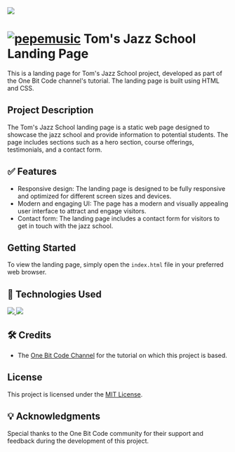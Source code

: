 <img src="https://landing-page-mockup-7udq.vercel.app/images/hero-img.svg">

# [![pepemusic](https://cdn3.emoji.gg/emojis/8229-pepemusic.gif)](https://emoji.gg/emoji/8229-pepemusic) Tom's Jazz School Landing Page

This is a landing page for Tom's Jazz School project, developed as part of the One Bit Code channel's tutorial. The landing page is built using HTML and CSS.

## Project Description

The Tom's Jazz School landing page is a static web page designed to showcase the jazz school and provide information to potential students. The page includes sections such as a hero section, course offerings, testimonials, and a contact form.

## ✅ Features

- Responsive design: The landing page is designed to be fully responsive and optimized for different screen sizes and devices.
- Modern and engaging UI: The page has a modern and visually appealing user interface to attract and engage visitors.
- Contact form: The landing page includes a contact form for visitors to get in touch with the jazz school.

## Getting Started

To view the landing page, simply open the `index.html` file in your preferred web browser.

## 🚀 Technologies Used

<a href="https://skillicons.dev">
    <img src="https://skillicons.dev/icons?i=html" />
    <img src="https://skillicons.dev/icons?i=css" />
  </a>

## 🛠️ Credits

- The [One Bit Code Channel](https://pro.onebitcode.com/projetoaulas) for the tutorial on which this project is based.

## License

This project is licensed under the [MIT License](LICENSE).

## 💡 Acknowledgments

Special thanks to the One Bit Code community for their support and feedback during the development of this project.

